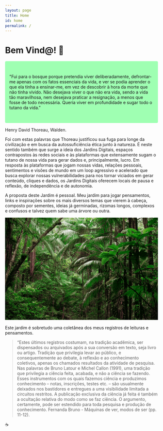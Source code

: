 ```yaml
---
layout: page
title: Home
id: home
permalink: /
---
```


# Bem Vind@! 🌱

<p style="padding: 3em 1em; background: #9fffb2; border-radius: 4px;">
  "Fui para o bosque porque pretendia viver deliberadamente, defrontar-me apenas com os fatos essenciais da vida, e ver se podia aprender o que ela tinha a ensinar-me, em vez de descobrir à hora da morte que não tinha vivido. Não desejava viver o que não era vida, sendo a vida tão maravilhosa, nem desejava praticar a resignação, a menos que fosse de todo necessária. Queria viver em profundidade e sugar todo o tutano da vida."

Henry David Thoreau, Walden. 
</p>

Foi com estas palavras que Thoreau justificou sua fuga para longe da civilização e em busca da autossuficiência ética junto à natureza. É neste sentido também que surge a ideia dos Jardins Digitais, espaços contrapostos às redes sociais e às plataformas que extensamente sugam o tutano de nossa vida para gerar dados e, principalmente, lucro. Em resposta às plataformas que jogam nossas vidas, relações pessoais, sentimentos e visões de mundo em um loop agressivo e acelerado que busca explorar nossas vulnerabilidades para nos tornar viciados em gerar conteúdo, cliques e dados, os Jardins Digitais oferecem locais de pausa e reflexão, de independência e de autonomia. 



A proposta deste Jardim é pessoal. Meu jardim para jogar pensamentos, links e inspirações sobre os mais diversos temas que vierem à cabeça, composto por sementes, ideias já germinadas, rizomas longos, complexos e confusos e talvez quem sabe uma árvore ou outra. 


<img src="/assets/jardim1.png"/>

Este jardim é sobretudo uma coletânea dos meus registros de leituras e pensamentos. 
> “Estes últimos registros costumam, na tradição acadêmica, ser dispensados ou arquivados após a sua conversão em texto, seja livro ou artigo. Tradição que privilegia levar ao público, e consequentemente ao debate, à reflexão e ao conhecimento coletivos, apenas os chamados resultados da atividade de pesquisa. Nas palavras de Bruno Latour e Michel Callon (1991), uma tradição que privilegia a ciência feita, acabada, e não a ciência se fazendo. Esses instrumentos com os quais fazemos ciência e produzimos conhecimento – notas, inscrições, testes etc. – são usualmente deixados nos bastidores e entregues a uma visibilidade limitada a circuitos restritos. A publicação exclusiva da ciência já feita é também a ocultação relativa do modo como se faz ciência. O argumento, certamente, pode ser estendido para toda pesquisa e produção de conhecimento. Fernanda Bruno - Máquinas de ver, modos de ser (pp. 11-12).

☕️


<style>
  .wrapper {
    max-width: 46em;
  }
</style>
